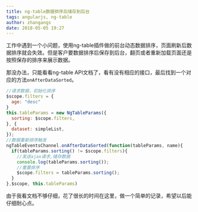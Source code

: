 ```yaml
---
title: ng-table数据排序后储存到后台
tags: angularjs, ng-table
author: zhangangs
date: 2018-05-05 19:27
---
```

工作中遇到一个小问题，使用ng-table插件做的前台动态数据排序，页面刷新后数据排序就会失效。但是客户要数据排序后保存到后台，翻页或者重新加载页面还是按照保存的排序来展示数据。

那没办法，只能看看ng-table API文档了，看有没有相应的接口，最后找到一个对应的方法`onAfterDataSorted`。

``` js
//请求数据，初始化排序				
$scope.filters = {
  age: "desc"
}
this.tableParams = new NgTableParams({
  sorting: $scope.filters,
}, {
  dataset: simpleList,
});
//数据重新排序触发
ngTableEventsChannel.onAfterDataSorted(function(tableParams, name){
  if(tableParams.sorting() != $scope.filters){
    //发送ajax请求,储存数据
    console.log(tableParams.sorting());
    //重置排序
    $scope.filters = tableParams.sorting();
  }
},$scope, this.tableParams)
```

由于我看文档不够仔细，花了很长的时间在这里，做一个简单的记录，希望以后能仔细耐心点。
